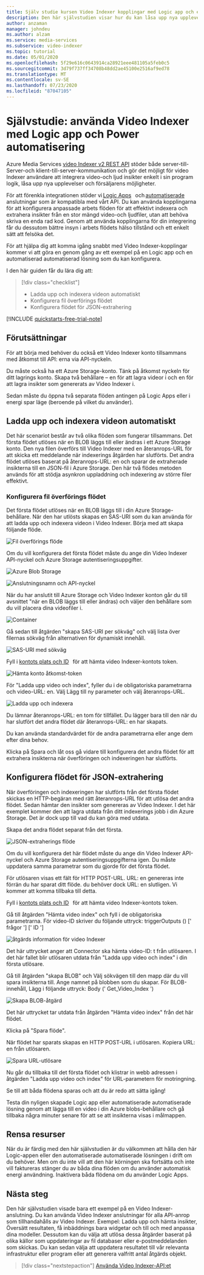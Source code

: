 ```yaml
---
title: Själv studie kursen Video Indexer kopplingar med Logic app och energi automatisering.
description: Den här självstudien visar hur du kan låsa upp nya upplevelser och försäljares möjligheter Video Indexer kopplingar med Logic app och energi automatisering.
author: anzaman
manager: johndeu
ms.author: alzam
ms.service: media-services
ms.subservice: video-indexer
ms.topic: tutorial
ms.date: 05/01/2020
ms.openlocfilehash: 5f29e616c0643914ca28921eee481105a5feb0c5
ms.sourcegitcommit: 3d79f737ff34708b48dd2ae45100e2516af9ed78
ms.translationtype: MT
ms.contentlocale: sv-SE
ms.lasthandoff: 07/23/2020
ms.locfileid: "87047105"
---
```

# <a name="tutorial-use-video-indexer-with-logic-app-and-power-automate"></a>Självstudie: använda Video Indexer med Logic app och Power automatisering

Azure Media Services [video Indexer v2 REST API](https://api-portal.videoindexer.ai/docs/services/Operations/operations/Delete-Video?) stöder både server-till-Server-och klient-till-server-kommunikation och gör det möjligt för video Indexer användare att integrera video-och ljud insikter enkelt i sin program logik, låsa upp nya upplevelser och försäljarens möjligheter.

För att förenkla integrationen stöder vi [Logic Apps](https://azure.microsoft.com/services/logic-apps/)   och [automatiserade](https://preview.flow.microsoft.com/connectors/shared_videoindexer-v2/video-indexer-v2/)   anslutningar som är kompatibla med vårt API. Du kan använda kopplingarna för att konfigurera anpassade arbets flöden för att effektivt indexera och extrahera insikter från en stor mängd video-och ljudfiler, utan att behöva skriva en enda rad kod. Genom att använda kopplingarna för din integrering får du dessutom bättre insyn i arbets flödets hälso tillstånd och ett enkelt sätt att felsöka det.  

För att hjälpa dig att komma igång snabbt med Video Indexer-kopplingar kommer vi att göra en genom gång av ett exempel på en Logic app och en automatiserad automatiserad lösning som du kan konfigurera. 

I den här guiden får du lära dig att:

> [!div class="checklist"]
> * Ladda upp och indexera videon automatiskt
> * Konfigurera fil överförings flödet
> * Konfigurera flödet för JSON-extrahering

[!INCLUDE [quickstarts-free-trial-note](../../../includes/quickstarts-free-trial-note.md)]

## <a name="prerequisites"></a>Förutsättningar

För att börja med behöver du också ett Video Indexer konto tillsammans med åtkomst till API: erna via API-nyckeln. 

Du måste också ha ett Azure Storage-konto. Tänk på åtkomst nyckeln för ditt lagrings konto. Skapa två behållare – en för att lagra videor i och en för att lagra insikter som genererats av Video Indexer i.  

Sedan måste du öppna två separata flöden antingen på Logic Apps eller i energi spar läge (beroende på vilket du använder).  

## <a name="upload-and-index-your-video-automatically"></a>Ladda upp och indexera videon automatiskt 

Det här scenariot består av två olika flöden som fungerar tillsammans. Det första flödet utlöses när en BLOB läggs till eller ändras i ett Azure Storage konto. Den nya filen överförs till Video Indexer med en återanrops-URL för att skicka ett meddelande när indexerings åtgärden har slutförts. Det andra flödet utlöses baserat på återanrops-URL: en och sparar de extraherade insikterna till en JSON-fil i Azure Storage. Den här två flödes metoden används för att stödja asynkron uppladdning och indexering av större filer effektivt. 

### <a name="set-up-the-file-upload-flow"></a>Konfigurera fil överförings flödet 

Det första flödet utlöses när en BLOB läggs till i din Azure Storage-behållare. När den har utlösts skapas en SAS-URI som du kan använda för att ladda upp och indexera videon i Video Indexer. Börja med att skapa följande flöde. 

![Fil överförings flöde](./media/logic-apps-connector-tutorial/file-upload-flow.png)

Om du vill konfigurera det första flödet måste du ange din Video Indexer API-nyckel och Azure Storage autentiseringsuppgifter. 

![Azure Blob Storage](./media/logic-apps-connector-tutorial/azure-blob-storage.png)

![Anslutningsnamn och API-nyckel](./media/logic-apps-connector-tutorial/connection-name-api-key.png)

När du har anslutit till Azure Storage och Video Indexer konton går du till avsnittet "när en BLOB läggs till eller ändras) och väljer den behållare som du vill placera dina videofiler i. 

![Container](./media/logic-apps-connector-tutorial/container.png)

Gå sedan till åtgärden "skapa SAS-URI per sökväg" och välj lista över filernas sökväg från alternativen för dynamiskt innehåll.  

![SAS-URI med sökväg](./media/logic-apps-connector-tutorial/sas-uri-by-path.jpg)

Fyll i [kontots plats och ID](./video-indexer-use-apis.md#account-id)   för att hämta video Indexer-kontots token.

![Hämta konto åtkomst-token](./media/logic-apps-connector-tutorial/account-access-token.png)

För "Ladda upp video och index", fyller du i de obligatoriska parametrarna och video-URL: en. Välj Lägg till ny parameter och välj återanrops-URL. 

![Ladda upp och indexera](./media/logic-apps-connector-tutorial/upload-and-index.png)

Du lämnar återanrops-URL: en tom för tillfället. Du lägger bara till den när du har slutfört det andra flödet där återanrops-URL: en har skapats. 

Du kan använda standardvärdet för de andra parametrarna eller ange dem efter dina behov. 

Klicka på Spara och låt oss gå vidare till konfigurera det andra flödet för att extrahera insikterna när överföringen och indexeringen har slutförts. 

## <a name="set-up-the-json-extraction-flow"></a>Konfigurera flödet för JSON-extrahering 

När överföringen och indexeringen har slutförts från det första flödet skickas en HTTP-begäran med rätt återanrops-URL för att utlösa det andra flödet. Sedan hämtar den insikter som genereras av Video Indexer. I det här exemplet kommer den att lagra utdata från ditt indexerings jobb i din Azure Storage.  Det är dock upp till vad du kan göra med utdata.  

Skapa det andra flödet separat från det första. 

![JSON-extraherings flöde](./media/logic-apps-connector-tutorial/json-extraction-flow.png)

Om du vill konfigurera det här flödet måste du ange din Video Indexer API-nyckel och Azure Storage autentiseringsuppgifterna igen. Du måste uppdatera samma parametrar som du gjorde för det första flödet. 

För utlösaren visas ett fält för HTTP POST-URL. URL: en genereras inte förrän du har sparat ditt flöde. du behöver dock URL: en slutligen. Vi kommer att komma tillbaka till detta. 

Fyll i [kontots plats och ID](./video-indexer-use-apis.md#account-id)   för att hämta video Indexer-kontots token.  

Gå till åtgärden "Hämta video index" och fyll i de obligatoriska parametrarna. För video-ID skriver du följande uttryck: triggerOutputs () [' frågor '] [' ID '] 

![åtgärds information för video Indexer](./media/logic-apps-connector-tutorial/video-indexer-action-info.jpg)

Det här uttrycket anger att Connector ska hämta video-ID: t från utlösaren. I det här fallet blir utlösaren utdata från "Ladda upp video och index" i din första utlösare. 

Gå till åtgärden "skapa BLOB" och Välj sökvägen till den mapp där du vill spara insikterna till. Ange namnet på blobben som du skapar. För BLOB-innehåll, Lägg i följande uttryck: Body (' Get_Video_Index ') 

![Skapa BLOB-åtgärd](./media/logic-apps-connector-tutorial/create-blob-action.jpg)

Det här uttrycket tar utdata från åtgärden "Hämta video index" från det här flödet. 

Klicka på "Spara flöde". 

När flödet har sparats skapas en HTTP POST-URL i utlösaren. Kopiera URL: en från utlösaren. 

![Spara URL-utlösare](./media/logic-apps-connector-tutorial/save-url-trigger.png)

Nu går du tillbaka till det första flödet och klistrar in webb adressen i åtgärden "Ladda upp video och index" för URL-parametern för motringning. 

Se till att båda flödena sparas och att du är redo att sätta igång! 

Testa din nyligen skapade Logic app eller automatiserade automatiserade lösning genom att lägga till en video i din Azure blobs-behållare och gå tillbaka några minuter senare för att se att insikterna visas i målmappen. 

## <a name="clean-up-resources"></a>Rensa resurser

När du är färdig med den här självstudien är du välkommen att hålla den här Logic-appen eller den automatiserade automatiserade lösningen i drift om du behöver. Men om du inte vill att den här körningen ska fortsätta och inte vill faktureras stänger du av båda dina flöden om du använder automatisk energi användning. Inaktivera båda flödena om du använder Logic Apps. 

## <a name="next-steps"></a>Nästa steg

Den här självstudien visade bara ett exempel på en Video Indexer-anslutning. Du kan använda Video Indexer anslutningar för alla API-anrop som tillhandahålls av Video Indexer. Exempel: Ladda upp och hämta insikter, Översätt resultaten, få inbäddnings bara widgetar och till och med anpassa dina modeller. Dessutom kan du välja att utlösa dessa åtgärder baserat på olika källor som uppdateringar av fil databaser eller e-postmeddelanden som skickas. Du kan sedan välja att uppdatera resultatet till vår relevanta infrastruktur eller program eller att generera valfritt antal åtgärds objekt.  

> [!div class="nextstepaction"]
> [Använda Video Indexer-API:et](video-indexer-use-apis.md)
